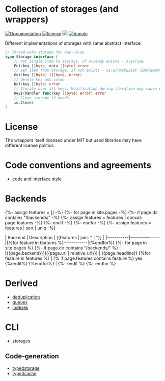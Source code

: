 # Collection of storages (and wrappers)

[![Documentation](https://img.shields.io/badge/documentation-latest-green)](https://reddec.github.io/storages/)
[![license](https://img.shields.io/github/license/reddec/storages.svg)](https://github.com/reddec/storages)
[![](https://godoc.org/github.com/reddec/storages?status.svg)](http://godoc.org/github.com/reddec/storages)
[![donate](https://img.shields.io/badge/help_by️-donate❤-ff69b4)](http://reddec.net/about/#donate)




Different implementations of storages with same abstract interface:


```go
// Thread-safe storage for key-value
type Storage interface {
	// Put single item to storage. If already exists - override
	Put(key []byte, data []byte) error
	// Get item from storage. If not exists - os.ErrNotExist (implementation independent)
	Get(key []byte) ([]byte, error)
	// Delete key and value
	Del(key []byte) error
	// Iterate over all keys. Modification during iteration may cause undefined behaviour (mostly - dead-lock)
	Keys(handler func(key []byte) error) error
    // Close storage if needs
    io.Closer
}
```

# License

The wrappers itself licensed under MIT but used libraries may have different license politics.

# Code conventions and agreements

* [code and interface style](./convention/coding)

# Backends

{%- assign features = [] -%}
{%- for page in site.pages -%}
{%- if page.dir contains "/backends/" -%}
{%- assign features = features | concat: page.features -%}
{%- endif -%}
{%- endfor -%}
{%- assign features = features | sort | uniq -%}

|  Backend  | Description   | {{features | join: " | "}}   |
|-----------|---------------|{%for feature in features %}------------|{%endfor%}
{%- for page in site.pages %}
{%- if page.dir contains "/backends/" %}
|  [{{page.backend}}]({{page.url | relative_url}})  |  {{page.headline}} {%for feature in features %} | {% if page.features contains feature %} yes {%endif%} {%endfor%}  |
{%- endif %}
{%- endfor %}

# Derived 

* [deduplication](./derived/dedup)
* [queues](./derived/queues)
* [indexes](./derived/indexes)

# CLI 

* [storages](./cli/storages)

## Code-generation

* [typedstorage](./cli/typedstorage)
* [typedcache](./cli/typedcache)


